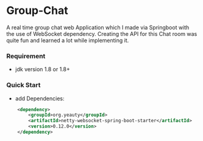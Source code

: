 # Group-Chat
A real time group chat web Application which I made via Springboot with the use of WebSocket dependency. Creating the API for this Chat room was quite fun and learned a lot while implementing it.

### Requirement
- jdk version 1.8 or 1.8+


### Quick Start

- add Dependencies:

```xml
	<dependency>
		<groupId>org.yeauty</groupId>
		<artifactId>netty-websocket-spring-boot-starter</artifactId>
		<version>0.12.0</version>
	</dependency>
```
